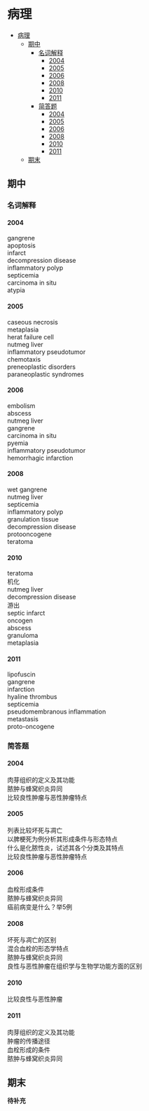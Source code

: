 # 病理    
<!-- MDTOC maxdepth:6 firsth1:1 numbering:0 flatten:0 bullets:1 updateOnSave:1 -->

- [病理](#病理)   
   - [期中](#期中)   
      - [名词解释](#名词解释)   
         - [2004](#2004)   
         - [2005](#2005)   
         - [2006](#2006)   
         - [2008](#2008)   
         - [2010](#2010)   
         - [2011](#2011)   
      - [简答题](#简答题)   
         - [2004](#2004-1)   
         - [2005](#2005-1)   
         - [2006](#2006-1)   
         - [2008](#2008-1)   
         - [2010](#2010-1)   
         - [2011](#2011-1)   
   - [期末](#期末)   

<!-- /MDTOC -->
## 期中  
### 名词解释  
#### 2004  
gangrene  
apoptosis  
infarct  
decompression disease  
inflammatory polyp  
septicemia  
carcinoma in situ  
atypia  

#### 2005  
caseous necrosis  
metaplasia  
herat failure cell  
nutmeg liver  
inflammatory pseudotumor  
chemotaxis  
preneoplastic disorders  
paraneoplastic syndromes  

#### 2006  
embolism  
abscess  
nutmeg liver  
gangrene  
carcinoma in situ  
pyemia  
inflammatory pseudotumor  
hemorrhagic infarction  

#### 2008  
wet gangrene  
nutmeg liver  
septicemia  
inflammatory polyp  
granulation tissue  
decompression disease  
protooncogene  
teratoma  

#### 2010  
teratoma  
机化  
nutmeg liver  
decompression disease  
游出  
septic infarct  
oncogen  
abscess  
granuloma  
metaplasia  

#### 2011  
lipofuscin  
gangrene  
infarction  
hyaline thrombus  
septicemia  
pseudomembranous inflammation  
metastasis  
proto-oncogene   

### 简答题  
#### 2004  
肉芽组织的定义及其功能  
脓肿与蜂窝织炎异同  
比较良性肿瘤与恶性肿瘤特点  

#### 2005  
列表比较坏死与凋亡  
以脾梗死为例分析其形成条件与形态特点  
什么是化脓性炎，试述其各个分类及其特点  
比较良性肿瘤与恶性肿瘤特点  

#### 2006  
血栓形成条件     
脓肿与蜂窝织炎异同  
癌前病变是什么？举5例  

#### 2008  
坏死与凋亡的区别   
混合血栓的形态学特点  
脓肿与蜂窝织炎异同  
良性与恶性肿瘤在组织学与生物学功能方面的区别  

#### 2010  
比较良性与恶性肿瘤  

#### 2011  
肉芽组织的定义及其功能  
肿瘤的传播途径  
血栓形成的条件  
脓肿与蜂窝织炎异同  

## 期末
**待补充**

